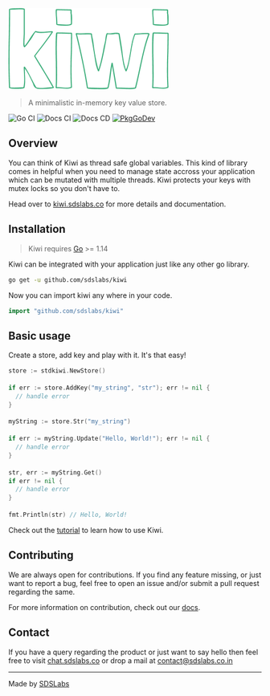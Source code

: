 ![Kiwi Logo](./docs/.vuepress/public/kiwi-logo.png)

> A minimalistic in-memory key value store.

![Go CI](https://github.com/sdslabs/kiwi/workflows/Go%20CI/badge.svg) ![Docs CI](https://github.com/sdslabs/kiwi/workflows/Docs%20CI/badge.svg) ![Docs CD](https://github.com/sdslabs/kiwi/workflows/Docs%20CD/badge.svg) [![PkgGoDev](https://pkg.go.dev/badge/github.com/sdslabs/kiwi)](https://pkg.go.dev/github.com/sdslabs/kiwi)

## Overview

You can think of Kiwi as thread safe global variables. This kind of library
comes in helpful when you need to manage state accross your application which
can be mutated with multiple threads. Kiwi protects your keys with mutex locks
so you don't have to.

Head over to [kiwi.sdslabs.co](https://kiwi.sdslabs.co) for more details and
documentation.

## Installation

> Kiwi requires [Go](https://golang.org/) >= 1.14

Kiwi can be integrated with your application just like any other go library.

```sh
go get -u github.com/sdslabs/kiwi
```

Now you can import kiwi any where in your code.

```go
import "github.com/sdslabs/kiwi"
```

## Basic usage

Create a store, add key and play with it. It's that easy!

```go
store := stdkiwi.NewStore()

if err := store.AddKey("my_string", "str"); err != nil {
  // handle error
}

myString := store.Str("my_string")

if err := myString.Update("Hello, World!"); err != nil {
  // handle error
}

str, err := myString.Get()
if err != nil {
  // handle error
}

fmt.Println(str) // Hello, World!
```

Check out the [tutorial](https://kiwi.sdslabs.co/docs/tutorial-store.html) to
learn how to use Kiwi.

## Contributing

We are always open for contributions. If you find any feature missing, or just
want to report a bug, feel free to open an issue and/or submit a pull request
regarding the same.

For more information on contribution, check out our
[docs](https://kiwi.sdslabs.co/docs/contribution-guide.html).

## Contact

If you have a query regarding the product or just want to say hello then feel
free to visit [chat.sdslabs.co](https://chat.sdslabs.co) or drop a mail at
[contact@sdslabs.co.in](mailto:contact@sdslabs.co.in)

---

Made by [SDSLabs](https://sdslabs.co)
